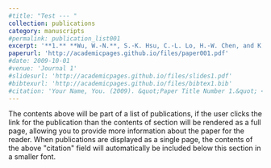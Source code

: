 ```yaml
---
#title: "Test --- "
collection: publications
category: manuscripts
#permalink: publication_list001
excerpt: '**1.** **Wu, W.-N.**, S.-K. Hsu, C.-L. Lo, H.-W. Chen, and K.-F. Ma (2009), Plate convergence at the westernmost Philippine Sea Plate, ***Tectonophysics***, 466, 162-169, doi:10.1016/j.tecto.2007.11.011.'
paperurl: 'http://academicpages.github.io/files/paper001.pdf'
#date: 2009-10-01
#venue: 'Journal 1'
#slidesurl: 'http://academicpages.github.io/files/slides1.pdf'
#bibtexurl: 'http://academicpages.github.io/files/bibtex1.bib'
#citation: 'Your Name, You. (2009). &quot;Paper Title Number 1.&quot; <i>Journal 1</i>. 1(1).'
---
```

The contents above will be part of a list of publications, if the user clicks the link for the publication than the contents of section will be rendered as a full page, allowing you to provide more information about the paper for the reader. When publications are displayed as a single page, the contents of the above "citation" field will automatically be included below this section in a smaller font.
